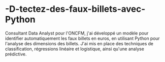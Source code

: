 # -D-tectez-des-faux-billets-avec-Python
Consultant Data Analyst pour l'ONCFM, j'ai développé un modèle pour identifier automatiquement les faux billets en euros, en utilisant Python pour l'analyse des dimensions des billets. J'ai mis en place des techniques de classification, régressions linéaire et logistique, ainsi qu'une analyse prédictive.
